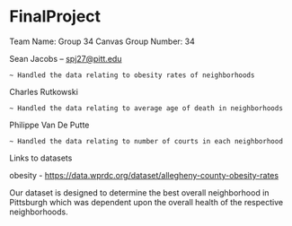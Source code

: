 # FinalProject

Team Name: Group 34
Canvas Group Number: 34

Sean Jacobs – spj27@pitt.edu

	~ Handled the data relating to obesity rates of neighborhoods

Charles Rutkowski

	~ Handled the data relating to average age of death in neighborhoods

Philippe Van De Putte

	~ Handled the data relating to number of courts in each neighborhood

Links to datasets

obesity - https://data.wprdc.org/dataset/allegheny-county-obesity-rates

Our dataset is designed to determine the best overall neighborhood in Pittsburgh which was dependent upon the overall health of the respective neighborhoods.
